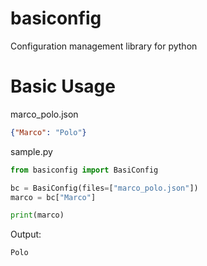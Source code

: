 basiconfig
==========

Configuration management library for python

Basic Usage
===========

marco_polo.json
```json
{"Marco": "Polo"}
```

sample.py
```python
from basiconfig import BasiConfig

bc = BasiConfig(files=["marco_polo.json"])
marco = bc["Marco"]

print(marco)
```

Output:
```shell
Polo
```
